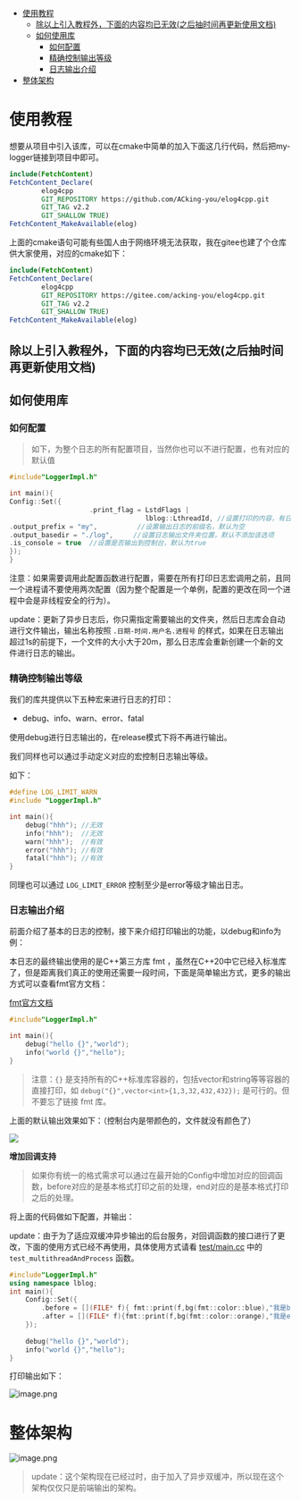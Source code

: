 <!-- TOC -->
* [使用教程](#使用教程)
  * [除以上引入教程外，下面的内容均已无效(之后抽时间再更新使用文档)](#除以上引入教程外下面的内容均已无效--之后抽时间再更新使用文档-)
  * [如何使用库](#如何使用库)
    * [如何配置](#如何配置)
    * [精确控制输出等级](#精确控制输出等级)
    * [日志输出介绍](#日志输出介绍)
* [整体架构](#整体架构)
<!-- TOC -->

# 使用教程
想要从项目中引入该库，可以在cmake中简单的加入下面这几行代码，然后把my-logger链接到项目中即可。
```cmake
include(FetchContent)
FetchContent_Declare(
        elog4cpp
        GIT_REPOSITORY https://github.com/ACking-you/elog4cpp.git
        GIT_TAG v2.2
        GIT_SHALLOW TRUE)
FetchContent_MakeAvailable(elog)
```

上面的cmake语句可能有些国人由于网络环境无法获取，我在gitee也建了个仓库供大家使用，对应的cmake如下：
```cmake
include(FetchContent)
FetchContent_Declare(
        elog4cpp
        GIT_REPOSITORY https://gitee.com/acking-you/elog4cpp.git
        GIT_TAG v2.2
        GIT_SHALLOW TRUE)
FetchContent_MakeAvailable(elog)
```
## 除以上引入教程外，下面的内容均已无效(之后抽时间再更新使用文档)

## 如何使用库

### 如何配置

> 如下，为整个日志的所有配置项目，当然你也可以不进行配置，也有对应的默认值

```cpp
#include"LoggerImpl.h"

int main(){
Config::Set({
                    .print_flag = LstdFlags |
                                  lblog::LthreadId, //设置打印的内容，有日期、时间、文件名（长、短）、行号、线程id这些选项可选 （默认为LstdFlags包含Ldata | Ltime | Lshortname | Lline
.output_prefix = "my",          //设置输出日志的前缀名，默认为空
.output_basedir = "./log",     //设置日志输出文件夹位置，默认不添加该选项
.is_console = true  //设置是否输出到控制台，默认为true
});
}
```

注意：如果需要调用此配置函数进行配置，需要在所有打印日志宏调用之前，且同一个进程请不要使用两次配置（因为整个配置是一个单例，配置的更改在同一个进程中会是非线程安全的行为）。

>
update：更新了异步日志后，你只需指定需要输出的文件夹，然后日志库会自动进行文件输出，输出名称按照 `.日期-时间.用户名.进程号`
的样式，如果在日志输出超过1s的前提下，一个文件的大小大于20m，那么日志库会重新创建一个新的文件进行日志的输出。

### 精确控制输出等级

我们的库共提供以下五种宏来进行日志的打印：

- debug、info、warn、error、fatal

使用debug进行日志输出的，在release模式下将不再进行输出。

我们同样也可以通过手动定义对应的宏控制日志输出等级。

如下：

```cpp
#define LOG_LIMIT_WARN
#include "LoggerImpl.h"

int main(){
    debug("hhh"); //无效
    info("hhh");  //无效
    warn("hhh");  //有效
    error("hhh"); //有效
    fatal("hhh"); //有效
}
```

同理也可以通过 `LOG_LIMIT_ERROR` 控制至少是error等级才输出日志。

### 日志输出介绍

前面介绍了基本的日志的控制，接下来介绍打印输出的功能，以debug和info为例：

本日志的最终输出使用的是C++第三方库 fmt ，虽然在C++20中它已经入标准库了，但是距离我们真正的使用还需要一段时间，下面是简单输出方式，更多的输出方式可以查看fmt官方文档：

[fmt官方文档](https://fmt.dev/latest/index.html)

```cpp
#include"LoggerImpl.h"

int main(){
    debug("hello {}","world");
    info("world {}","hello");
}
```

> 注意：`{}`
> 是支持所有的C++标准库容器的，包括vector和string等等容器的直接打印，如 `debug("{}",vector<int>{1,3,32,432,432});`
> 是可行的。但不要忘了链接 fmt 库。

上面的默认输出效果如下：（控制台内是带颜色的，文件就没有颜色了）

![](https://p3-juejin.byteimg.com/tos-cn-i-k3u1fbpfcp/f0b7935159eb4915bbda6fc4dbfa6936~tplv-k3u1fbpfcp-zoom-1.image)

**增加回调支持**
> 如果你有统一的格式需求可以通过在最开始的Config中增加对应的回调函数，before对应的是基本格式打印之前的处理，end对应的是基本格式打印之后的处理。

将上面的代码做如下配置，并输出：
>
update：由于为了适应双缓冲异步输出的后台服务，对回调函数的接口进行了更改，下面的使用方式已经不再使用，具体使用方式请看 [test/main.cc](./tests/test_config.cc)
中的 `test_multithreadAndProcess` 函数。

```cpp
#include"LoggerImpl.h"
using namespace lblog;
int main(){
    Config::Set({
        .before = [](FILE* f){ fmt::print(f,bg(fmt::color::blue),"我是before函数");},
        .after = [](FILE* f){fmt::print(f,bg(fmt::color::orange),"我是end函数");}
    });
    
    debug("hello {}","world");
    info("world {}","hello");
}
```

打印输出如下：

![image.png](https://p3-juejin.byteimg.com/tos-cn-i-k3u1fbpfcp/9b0ca1ccd57f4c46a4c5f8db41bf68a9~tplv-k3u1fbpfcp-watermark.image?)

# 整体架构

![image.png](https://p6-juejin.byteimg.com/tos-cn-i-k3u1fbpfcp/434f4d927a9049008de7570b30d55511~tplv-k3u1fbpfcp-watermark.image?)

> update：这个架构现在已经过时，由于加入了异步双缓冲，所以现在这个架构仅仅只是前端输出的架构。
